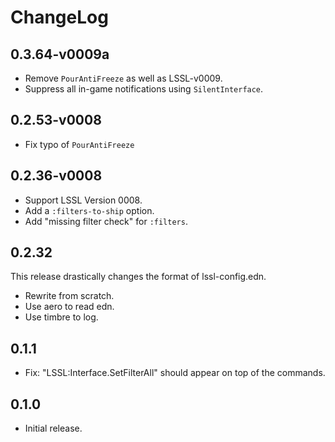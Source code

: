 # ChangeLog
## 0.3.64-v0009a
- Remove `PourAntiFreeze` as well as LSSL-v0009.
- Suppress all in-game notifications using `SilentInterface`.
## 0.2.53-v0008
- Fix typo of `PourAntiFreeze`
## 0.2.36-v0008
- Support LSSL Version 0008.
- Add a `:filters-to-ship` option.
- Add "missing filter check" for `:filters`.
## 0.2.32
This release drastically changes the format of lssl-config.edn.
- Rewrite from scratch.
- Use aero to read edn.
- Use timbre to log.
## 0.1.1
- Fix: "LSSL:Interface.SetFilterAll" should appear on top of the commands.
## 0.1.0
- Initial release.
